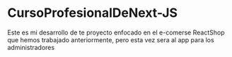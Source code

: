 # CursoProfesionalDeNext-JS
Este es mi desarrollo de te proyecto enfocado en el e-comerse ReactShop que hemos trabajado anteriormente, pero esta vez sera al app para los administradores 
